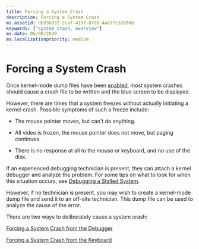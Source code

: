 ```yaml
---
title: Forcing a System Crash
description: Forcing a System Crash
ms.assetid: db93b032-2ca7-4197-87dd-4ae77c328f60
keywords: ["system crash, overview"]
ms.date: 06/08/2020
ms.localizationpriority: medium
---
```


# Forcing a System Crash

Once kernel-mode dump files have been [enabled](enabling-a-kernel-mode-dump-file.md), most system crashes should cause a crash file to be written and the blue screen to be displayed.

However, there are times that a system freezes without actually initiating a kernel crash. Possible symptoms of such a freeze include:

- The mouse pointer moves, but can't do anything.

- All video is frozen, the mouse pointer does not move, but paging continues.

- There is no response at all to the mouse or keyboard, and no use of the disk.

If an experienced debugging technician is present, they can attach a kernel debugger and analyze the problem. For some tips on what to look for when this situation occurs, see [Debugging a Stalled System](debugging-a-stalled-system.md).

However, if no technician is present, you may wish to create a kernel-mode dump file and send it to an off-site technician. This dump file can be used to analyze the cause of the error.

There are two ways to deliberately cause a system crash:

[Forcing a System Crash from the Debugger](forcing-a-system-crash-from-the-debugger.md)

[Forcing a System Crash from the Keyboard](forcing-a-system-crash-from-the-keyboard.md)
